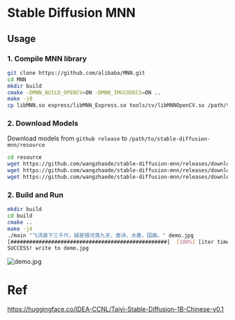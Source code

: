 # Stable Diffusion MNN

## Usage

### 1. Compile MNN library
```bash
git clone https://github.com/alibaba/MNN.git
cd MNN
mkdir build
cmake -DMNN_BUILD_OPENCV=ON -DMNN_IMGCODECS=ON ..
make -j8
cp libMNN.so express/libMNN_Express.so tools/cv/libMNNOpenCV.so /path/to/stable-diffusion-mnn/libs
```

### 2. Download Models
Download models from `github release` to `/path/to/stable-diffusion-mnn/resource`
```bash
cd resource
wget https://github.com/wangzhaode/stable-diffusion-mnn/releases/download/v0.1/text_encoder.mnn
wget https://github.com/wangzhaode/stable-diffusion-mnn/releases/download/v0.1/vae_decoder.mnn
wget https://github.com/wangzhaode/stable-diffusion-mnn/releases/download/v0.1/unet.mnn
```

### 2. Build and Run
```bash
mkdir build
cd build
cmake ..
make -j4
./main "飞流直下三千尺，疑是银河落九天，唐诗，水墨，国画。" demo.jpg
[##################################################]  [100%] [iter time: 411.441000 ms]
SUCCESS! write to demo.jpg
```
![demo.jpg](https://github.com/wangzhaode/stable-diffusion-mnn/blob/main/resource/demo.jpg)

# Ref
https://huggingface.co/IDEA-CCNL/Taiyi-Stable-Diffusion-1B-Chinese-v0.1
